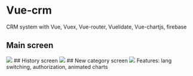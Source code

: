 # Vue-crm
CRM system with Vue, Vuex, Vue-router, Vuelidate, Vue-chartjs, firebase
## Main screen
<img src="https://i.imgur.com/WmlNTe0.png" />
## History screen
<img src="https://i.imgur.com/S73t9sK.png" />
## New category screen
<img src="https://i.imgur.com/j0gZzJx.png" />
Features: lang switching, authorization, animated charts
